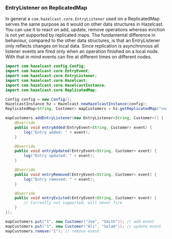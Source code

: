 
### EntryListener on ReplicatedMap

In general a `com.hazelcast.core.EntryListener` used on a ReplicatedMap serves the same purpose as it would on other
data structures in Hazelcast. You can use it to react on add, update, remove operations whereas eviction is not yet
supported by replicated maps.
The fundamental difference in behaviour, compared to the other data structures, is that an EntryListener only reflects
changes on local data. Since replication is asynchronous all listener events are fired only when an operation finished
on a local node. With that in mind events can fire at different times on different nodes.

```java
import com.hazelcast.config.Config;
import com.hazelcast.core.EntryEvent;
import com.hazelcast.core.EntryListener;
import com.hazelcast.core.Hazelcast;
import com.hazelcast.core.HazelcastInstance;
import com.hazelcast.core.ReplicatedMap;

Config config = new Config();
HazelcastInstance hz = Hazelcast.newHazelcastInstance(config);
ReplicatedMap<String, Customer> mapCustomers = hz.getReplicatedMap("customers");

mapCustomers.addEntryListener(new EntryListener<String, Customer>() {
    @Override
    public void entryAdded(EntryEvent<String, Customer> event) {
        log("Entry added: " + event);
    }

    @Override
    public void entryUpdated(EntryEvent<String, Customer> event) {
        log("Entry updated: " + event);
    }

    @Override
    public void entryRemoved(EntryEvent<String, Customer> event) {
        log("Entry removed: " + event);
    }

    @Override
    public void entryEvicted(EntryEvent<String, Customer> event) {
        // Currently not supported, will never fire
    }
});

mapCustomers.put("1", new Customer("Joe", "Smith")); // add event
mapCustomers.put("1", new Customer("Ali", "Selam")); // update event
mapCustomers.remove("1"); // remove event
```